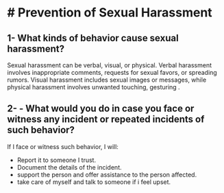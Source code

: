 # # Prevention of Sexual Harassment

## 1-   What kinds of behavior cause sexual harassment?

Sexual harassment can be verbal, visual, or physical. Verbal harassment involves inappropriate comments, requests for sexual favors, or spreading rumors. Visual harassment includes sexual images or messages, while physical harassment involves unwanted touching, gesturing .

## 2- -   What would you do in case you face or witness any incident or repeated incidents of such behavior?

If I face or witness such behavior, I will:

-   Report it to someone I trust.
-   Document the details of the incident.
-   support the person and offer assistance to the person affected.
-  take care of myself and talk to someone if i feel upset.

